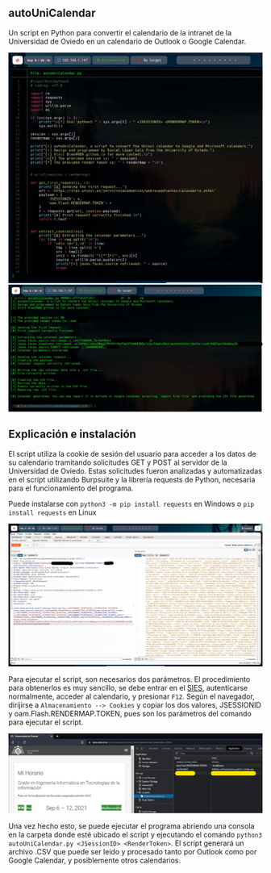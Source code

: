 ## autoUniCalendar

Un script en Python para convertir el calendario de la intranet de la Universidad de Oviedo en un calendario de Outlook o Google Calendar.

![](/assets/cat.jpg)
![](/assets/script.jpg)

## Explicación e instalación

El script utiliza la cookie de sesión del usuario para acceder a los datos de su calendario tramitando solicitudes GET y POST al servidor de la Universidad de Oviedo.
Estas solicitudes fueron analizadas y automatizadas en el script utilizando Burpsuite y la librería requests de Python, necesaria para el funcionamiento del programa.

Puede instalarse con `python3 -m pip install requests` en Windows o `pip install requests` en Linux

![](/assets/burp.jpg)

Para ejecutar el script, son necesarios dos parámetros. El procedimiento para obtenerlos es muy sencillo, se debe entrar en el [SIES](https://sies.uniovi.es/serviciosacademicos/web/expedientes/calendario.xhtml), autenticarse normalmente, acceder al calendario, y presionar `F12`. Según el navegador, dirijirse a `Almacenamiento --> Cookies` y copiar los dos valores, JSESSIONID y oam.Flash.RENDERMAP.TOKEN, pues son los parámetros del comando para ejecutar el script.

![](/assets/cookies.jpg)

Una vez hecho esto, se puede ejecutar el programa abriendo una consola en la carpeta donde esté ubicado el script y ejecutando el comando `python3 autoUniCalendar.py <JSessionID> <RenderToken>`. El script generará un archivo .CSV que puede ser leído y procesado tanto por Outlook como por Google Calendar, y posiblemente otros calendarios.
